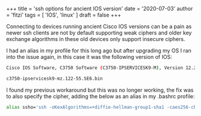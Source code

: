 +++
title = 'ssh options for ancient IOS version'
date = '2020-07-03'
author = 'fitzi'
tags = [ 'IOS', 'linux' ]
draft = false
+++

Connecting to devices running ancient Cisco IOS versions can be a pain as newer ssh clients are not by default supporting weak ciphers and older key exchange algorithms in these old devices only support insecure ciphers.

I had an alias in my profile for this long ago but after upgrading my OS I ran into the issue again, in this case it was the following version of IOS:

```bash {hl_lines=0}
Cisco IOS Software, C3750 Software (C3750-IPSERVICESK9-M), Version 12.2(55)SE6, RELEASE SOFTWARE (fc1)

c3750-ipservicesk9-mz.122-55.SE6.bin
```

I found my previous workaround but this was no longer working, the fix was to also specify the cipher, adding the below as an alias in my .bashrc profile:

```bash {hl_lines=0}
alias ssho='ssh -oKexAlgorithms=+diffie-hellman-group1-sha1 -caes256-cbc'
```